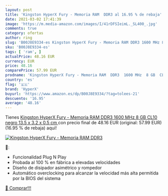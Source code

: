 ```yaml
---
layout: post
title: 'Kingston HyperX Fury - Memoria RAM  DDR3 al 16.95 % de rebaja'
date: 2021-03-02 17:41:39
image: 'https://m.media-amazon.com/images/I/41rDFSIeimL._SL400_.jpg'
comments: true
category: ofertas
author: ring
slug: 'B00J8E9334-es Kingston HyperX Fury - Memoria RAM DDR3 1600 MHz 8 GB CL10...'
sku: 'B00J8E9334-es'
tags: [ 'ram', ]
actualPrice: 48.16 EUR
currency: EUR
price: 48.16
comparePrice: 57.99 EUR
prodname: 'Kingston HyperX Fury - Memoria RAM  DDR3  1600 MHz  8 GB  CL10   negro   13.5 x 3.2 x 0.5 cm '
country: 'es'
flag: '🇪🇸'
brand: 'HyperX'
buyurl: 'https://www.amazon.es/dp/B00J8E9334/?tag=tolees-21'
descuento: '16.95'
average: '48.16'
---
```


Tienes [Kingston HyperX Fury - Memoria RAM  DDR3  1600 MHz  8 GB  CL10   negro   13.5 x 3.2 x 0.5 cm ](https://www.amazon.es/dp/B00J8E9334/?tag=tolees-21) con precio final de  48.16 EUR (original: 57.99 EUR) (16.95 %  de rebaja) aqui!

[![Kingston HyperX Fury - Memoria RAM  DDR3](https://m.media-amazon.com/images/I/41rDFSIeimL._SL400_.jpg)](https://www.amazon.es/dp/B00J8E9334/?tag=tolees-21)

🔎:

- Funcionalidad Plug N Play
- Probada al 100 % en fábrica a elevadas velocidades
- Diseño de disipador asimétrico y rompedor
- Automático overclocking para alcanzar la velocidad más alta permitida por la BIOS del sistema

[🛒 Comprar!!!](https://www.amazon.es/dp/B00J8E9334/?tag=tolees-21)
